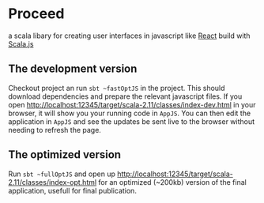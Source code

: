 # Proceed

a scala libary for creating user interfaces in javascript like [React](https://facebook.github.io/react/) build with [Scala.js](http://www.scala-js.org/)

## The development version

Checkout project an run `sbt ~fastOptJS` in the project. This should
download dependencies and prepare the relevant javascript files. If you open
[http://localhost:12345/target/scala-2.11/classes/index-dev.html](http://localhost:12345/target/scala-2.11/classes/index-dev.html) in your browser,
it will show you your running code in `AppJS`. You can then
edit the application in `AppJS` and see the updates be sent live to the browser
without needing to refresh the page.

## The optimized version

Run `sbt ~fullOptJS` and open up [http://localhost:12345/target/scala-2.11/classes/index-opt.html](http://localhost:12345/target/scala-2.11/classes/index-opt.html) for an optimized (~200kb) version
of the final application, usefull for final publication.